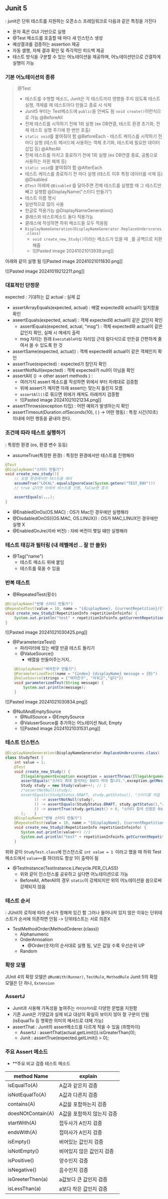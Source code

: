 ## Junit 5
: junit은 단위 테스트를 지원하는 오픈소스 프레임워크로 다음과 같은 특징을 가진다
- 문자 혹은 GUI 기반으로 실행
- @Test 메소드를 호출할 때 마다 새 인스턴스 생성
- 예상결과를 검증하는 assertion 제공
- 자동 샐행, 자체 결과 확인 및 즉각적인 피드백 제공
- 테스트 방식을 구분할 수 있는 어노테이션을 제공하며, 어노테이션만으로 간결하게 실행이 가능
### 기본 어노테이션의 종류
> @Test
> 	 - 테스트를 수행할 메소드, Junit은 각 테스트끼리 영향을 주지 않도록 테스트 실행, 객체를 매 테스트마다 만들고 종료 시 삭제 
> 	 - Junit5 부터는 Test메소드에 `public`을 안써도 됨 `void create()`이런식으로 가능
>  @BeforeAll
> 	 -  전체 테스트를 시작하기 전에 1회 실행 (ex DB연결, 테스트 환경 초기화, 전체 테스트 실행 주기에 한 번만 호출)
> 	 - `static void`를 붙여줘야 함
>  @BeforeEach
> 	  - 테스트 케이스를 시작하기 전마다 실행 (테스트 메서드에 사용하는 객체 초기화, 테스트에 필요한 데이터 삽입 등)
>  @AfterAll
> 	 - 전체 테스트를 마치고 종료하기 전에 1회 실행 (ex DB연결 종료, 공통으로 사용하는 자원 해제 등)
> 	 -  `static void`를 붙여줘야 함
>  @AfterEach
> 	 - 테스트 케이스를 종료하기 전 마다 실행 (테스트 이후 특정 데이터를 삭제 등)
>  @Disabled
> 	 - `@Test` 아래에 `@Disabled` 를 달아주면 전체 테스트를 실행할 때 그 테스트만 빼고 실행함
>  @DisplayName("스터디 만들기")
> 	- 테스트 이름 명시
> 	- 일반적으로 많이 사용
> 	- 한글로 적용가능
> @DisplayNameGeneration()
> 	- 클래스와 테스트메소드 둘다 적용가능
> 	- 클래스에 작성하면 하위 메소드들 모두 적용됨 
> 	- `DisplayNameGeneration(DisplayNameGenerator.ReplaceUnderscores.class)`  
> 		- `void create_new_Study()`이라는 메소드가 있을 때 `_`를 공백으로 치환해줌 
> 		- ![[Pasted image 20241021013939.png]]

아래와 같이 실행 됨
![[Pasted image 20241021011830.png]]

![[Pasted image 20241019212211.png]]
### 대표적인 단정문
expected : 기대하는 값
actual : 실제 값
- assertArrayEquals(expected, actual) : 배열 expected와  actual이 일치함을 확인
- aseertEquals(expected, actual) : 객체 expected와 actual이 같은 값인지 확인
	- assertEquals(expected, actual, "msg") : 객체 expected와 actual이 같은 값인지 확인,
	   실패 시 메세지 출력
	- msg 자리는 원래 `Executable타입` 자리임 근데 람다식으로 만든걸 간편하게 줄여서 쓸 수 있도록 한 것
- assertSame(expected, actual)) : 객체 expected와 actual이 같은 객체인지 확인
- assertTrue(expected) : expected가 참인지 확인
- assertNotNull(expected) : 객체 expected가 null이 아님을 확인
- assertAll( () -> other assert methods ) : 
	- 여러가지 assert 메소드를 작성하면 위에서 부터 차례대로 검증함 
	- 위에 assert가 깨지면 아래 assert는 맞는지 틀린지 모름 
	- `assertAll()`로 묶으면 위에가 깨져도 아래까지 검증함 
	- ![[Pasted image 20241021021234.png]]
- assertThrows(exception 타입) : 어떤 예외가 발생하는지 확인  
- assertTimeout(Duration.ofSeconds(10), ( ) -> 어떤 행동) : 특정 시간(10초) 이내에 어떤 행동을 끝내야 한다. 

### 조건에 따라 테스트 실행하기
: 특정한 환경 (os, 환경 변수  등등)
- assumeTrue(특정한 환경) : 특정한 환경에서만 테스트를 진행해라  
```java
@Test
@DisplayName("스터디 만들기")
void create_new_study(){
	// 로컬 환경에서만 테스트를 해라 
	assumeTrue("LOCAL".equalsIgnoreCase(System.getenv("TEST_ENV")))
	// true 값이면 아래의 테스트를 진행, false면 중지

	assertEquals(...);
}
```
- @EnabledOnOs(OS.MAC) : OS가 Mac인 경우에만 실행해라
- @DisdabledOnOS({OS.MAC, OS.LINUX}) : OS가 MAC,LINUX인 경우에만 실행 X
- @EnabledOnJre(자바 버전) : 자바 버전이 몇일 떄만 실행해라 

### 테스트 태깅과 필터링 (내 레벨에선 .. 잘 안 쓸듯)
- @Tag("name")
	- 테스트 메소드 위에 붙임
	- 테스트를 묶을 수 있음

### 반복 테스트 
- @RepeatedTest(횟수)
```java
@DisplayName("반복 스터디 만들기")  
@RepeatedTest(value = 10, name = "{displayName}, {currentRepetition}/{totalRepetitions}")  
void create_new_Study2(RepetitionInfo repetitionInfoinfo) {  
    System.out.println("test" + repetitionInfoinfo.getCurrentRepetition() + "/" + repetitionInfoinfo.getTotalRepetitions());  
}
```
![[Pasted image 20241021030425.png]]
- @ParameterizeTest()
	- 파라미터에 있는 배열 만큼 테스트 돌리기 
	- @ValueSource() 
		- 배열을 만들어주는거지.. 
```java
	@DisplayName("여자친구 만들기")  
	@ParameterizedTest(name = "{index} {displayName} message = {0}")  
	@ValueSource(strings = {"여자친구", "사귀고","싶다"})  
	void parameterizedTest(String message) {  
	    System.out.println(message);  
	}
```
![[Pasted image 20241021030834.png]]
- @NullAndEmptySource 
	- @NullSource + @EmptySource
	- @ValuserSource를 추가하는 어노테이션 Null, Empty 
	- ![[Pasted image 20241021031531.png]]

### 테스트 인스턴스
```java 
@DisplayNameGeneration(DisplayNameGenerator.ReplaceUnderscores.class)  
class StudyTest {  
	int value = 1;
    @Test  
    void create_new_Study() {  
       IllegalArgumentException exception = assertThrows(IllegalArgumentException.class, () -> new Study(-10));  
       assertEquals("스터디 최대 참석자는 0보다 커야 합니다.",exception.getMessage());  
       Study study = new Study(value++); // 1   
       /*assertNotNull(study);  
       assertEquals(StudyStatus.DRAFT, study.getStatus(), "스터디를 처음 만들면 상태 값이 DRAFT여야 함");       assertTrue(study.getLimit() > 0, "스터디 최대 참석 인원은 0보다 커야 함");*/       assertAll(  
             () -> assertNotNull(study),  
             () -> assertEquals(StudyStatus.DRAFT, study.getStatus(),"스터디 처음 만들면 상태 값은 DRAFT"),  
             () -> assertTrue(study.getLimit() > 0, "스터디 참석 인원은 0보다 커야 함")  
       );    }  
    @DisplayName("반복 스터디 만들기")  
    @RepeatedTest(value = 10, name = "{displayName}, {currentRepetition}/{totalRepetitions}")  
    void create_new_Study2(RepetitionInfo repetitionInfoinfo) { 
	   System.out.println(value++) //1
       System.out.println("test" + repetitionInfoinfo.getCurrentRepetition() + "/" + repetitionInfoinfo.getTotalRepetitions());  
    }
```
위와 같이 `StudyTest.class`에 인스턴스로 `int value = 1 `이라고 했을 때
하위 Test 메소드에서 `value++`를 하더라도 항상 1이 출력이 됨 
- @TestInstance(TestInstance.Lifecycle.PER_CLASS)
	- 위와 같이 인스턴스를 공유하고 싶다면 어노테이션으로 가능
	- BeforeAll, AfterAll의 경우 `static`이 강제되지만 위의 어노테이션을 씀으로써 강제되지 않음

### 테스트 순서
: JUnit의 로직에 따라 순서가 정해져 있긴 함
그러나 들어나져 있지 않은 이유는 단위테스트가 순서에 의존하면 안됨 -> 단위테스트는 서로 의존X 
- TestMethodOrder(MethodOrderer.(class))
	- Alphanumeric
	- OrderAnnoation
		- @Order(숫자)의 순서대로 실행 됨, 낮은 값일 수록 우선순위 UP
	- Random

### 확장 모델
JUnit 4의 확장 모델은 `@RunWith(Runner)`, `TestRule`, `MethodRule`
Junit 5의 확장 모델은 단 하나, `Extension`


### AssertJ
-  Junit과 사용해 가독성을 높여주는 `라이브러리`로 다양한 문법을 지원함
-  기존 Junit은 기댓값과 실제 비교 대상이 확실히 보이지 않아 잘 구분이 안됨 (isEqualTo 등 명확한 의미의 메서드로 대체 가능)
- assertThat : Junit의 assert메소드를 다르게 적을 수 있음 (취향차이)
	- AssertJ : assertThat(actual.getLimit()).isGreaterThan(0); 
	- Junit : assertTrue(expected.getLimit() > 0); 
### 주요 Assert 메소드

- **주요 비교 검증 테스트 메소드 

| method Name       | explain         |
| ----------------- | --------------- |
| isEqualTo(A)      | A값과 같은지 검증      |
| isNotEqualTo(A)   | A값과 다른지 검증      |
| contains(A)       | A값을 포함하는지 검증    |
| doesNOtContain(A) | A값을 포함하지 않는지 검증 |
| startWith(A)      | 접두사가 A인지 검증     |
| endsWith(A)       | 접미사가 A인지 검증     |
| isEmpty()         | 비어있는 값인지 검증     |
| isNotEmpty()      | 비어있지 않은 값인지 검증  |
| isPositive()      | 양수인지 검증         |
| isNegative()      | 음수인지 검증         |
| isGreeterThen(a)  | a값보다 큰 값인지 검증   |
| isLessThan(a)     | a보다 작은 값인지 검증   |


